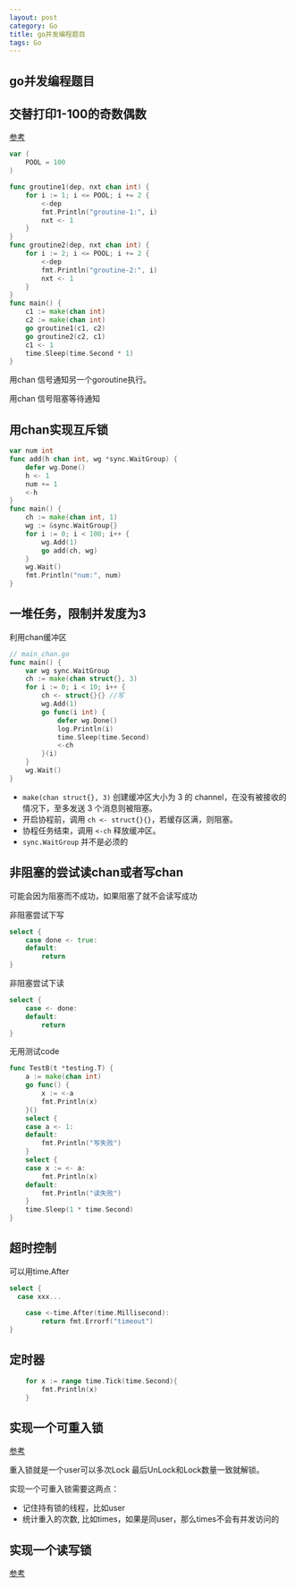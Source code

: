 ```yaml
---
layout: post
category: Go
title: go并发编程题目
tags: Go
---
```


## go并发编程题目

## 交替打印1-100的奇数偶数

[参考](https://www.jishuchi.com/read/go-interview/3439)

```go
var (
	POOL = 100
)

func groutine1(dep, nxt chan int) {
	for i := 1; i <= POOL; i += 2 {
		<-dep
		fmt.Println("groutine-1:", i)
		nxt <- 1
	}
}
func groutine2(dep, nxt chan int) {
	for i := 2; i <= POOL; i += 2 {
		<-dep
		fmt.Println("groutine-2:", i)
		nxt <- 1
	}
}
func main() {
	c1 := make(chan int)
	c2 := make(chan int)
	go groutine1(c1, c2)
	go groutine2(c2, c1)
	c1 <- 1
	time.Sleep(time.Second * 1)
}
```



用chan 信号通知另一个goroutine执行。

用chan 信号阻塞等待通知



## 用chan实现互斥锁

```go
var num int
func add(h chan int, wg *sync.WaitGroup) {
    defer wg.Done()
    h <- 1
    num += 1
    <-h
}
func main() {
    ch := make(chan int, 1)
    wg := &sync.WaitGroup{}
    for i := 0; i < 100; i++ {
        wg.Add(1)
        go add(ch, wg)
    }
    wg.Wait()
    fmt.Println("num:", num)
}
```





## 一堆任务，限制并发度为3

利用chan缓冲区

```go
// main_chan.go
func main() {
	var wg sync.WaitGroup
	ch := make(chan struct{}, 3)
	for i := 0; i < 10; i++ {
		ch <- struct{}{} //写
		wg.Add(1)
		go func(i int) {
			defer wg.Done()
			log.Println(i)
			time.Sleep(time.Second)
			<-ch
		}(i)
	}
	wg.Wait()
}
```

- `make(chan struct{}, 3)` 创建缓冲区大小为 3 的 channel，在没有被接收的情况下，至多发送 3 个消息则被阻塞。
- 开启协程前，调用 `ch <- struct{}{}`，若缓存区满，则阻塞。
- 协程任务结束，调用 `<-ch` 释放缓冲区。
- `sync.WaitGroup` 并不是必须的



## 非阻塞的尝试读chan或者写chan

可能会因为阻塞而不成功，如果阻塞了就不会读写成功

非阻塞尝试下写

```go
select {
	case done <- true:
	default:
		return
}
```

非阻塞尝试下读

```go
select {
	case <- done:
	default:
		return
}
```



无用测试code

```go
func TestB(t *testing.T) {
	a := make(chan int)
	go func() {
		x := <-a
		fmt.Println(x)
	}()
	select {
	case a <- 1:
	default:
		fmt.Println("写失败")
	}
	select {
	case x := <- a:
		fmt.Println(x)
	default:
		fmt.Println("读失败")
	}
	time.Sleep(1 * time.Second)
}
```



## 超时控制

可以用time.After

```go
select {
  case xxx...
  
	case <-time.After(time.Millisecond):
		return fmt.Errorf("timeout")
}
```

## 定时器

```go
	for x := range time.Tick(time.Second){
		fmt.Println(x)
	}
```



## 实现一个可重入锁

[参考](https://segmentfault.com/a/1190000040092635)

重入锁就是一个user可以多次Lock 最后UnLock和Lock数量一致就解锁。

实现一个可重入锁需要这两点：

- 记住持有锁的线程，比如user
- 统计重入的次数,  比如times，如果是同user，那么times不会有并发访问的



## 实现一个读写锁

[参考](https://yinwoods.github.io/2019/05/19/Go%E5%AE%9E%E7%8E%B0%E4%B8%80%E4%B8%AA%E8%AF%BB%E5%86%99%E9%94%81/)
